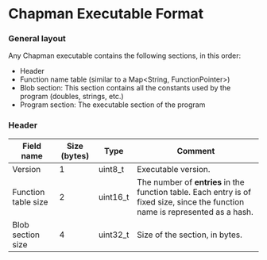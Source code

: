 # Chapman Executable Format

### General layout
Any Chapman executable contains the following sections, in this order:

- Header
- Function name table (similar to a Map<String, FunctionPointer>) 
- Blob section: This section contains all the constants used by the program (doubles, strings, etc.)
- Program section: The executable section of the program

### Header
| Field name          	| Size (bytes) 	| Type     	| Comment                                                                                                                         	|
|---------------------	|--------------	|----------	|---------------------------------------------------------------------------------------------------------------------------------	|
| Version             	| 1            	| uint8_t  	| Executable version.                                                                                                             	|
| Function table size 	| 2            	| uint16_t 	| The number of **entries** in the function table. Each entry is of fixed size, since the function name is represented as a hash. 	|
| Blob section size   	| 4            	| uint32_t 	| Size of the section, in bytes.                                                                                                  	|